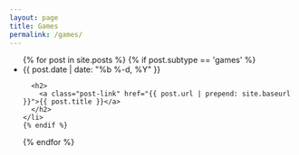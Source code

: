 ```yaml
---
layout: page
title: Games
permalink: /games/
---
```


<ul class="post-list">
  {% for post in site.posts %}
    {% if post.subtype == 'games' %}
    <li>
      <span class="post-meta">{{ post.date | date: "%b %-d, %Y" }}</span>

      <h2>
        <a class="post-link" href="{{ post.url | prepend: site.baseurl }}">{{ post.title }}</a>
      </h2>
    </li>
    {% endif %}
  {% endfor %}
</ul>
